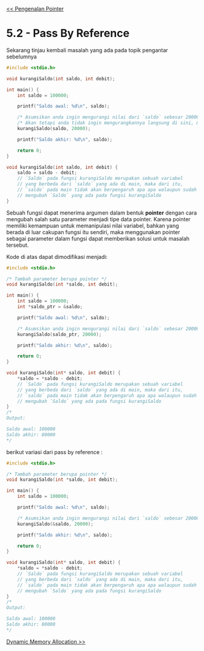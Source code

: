 [<< Pengenalan Pointer](5.1-Pointer.md)

# 5.2 - Pass By Reference

Sekarang tinjau kembali masalah yang ada pada topik pengantar sebelumnya
```c
#include <stdio.h>

void kurangiSaldo(int saldo, int debit);

int main() {
    int saldo = 100000;

    printf("Saldo awal: %d\n", saldo);

    /* Asumsikan anda ingin mengurangi nilai dari `saldo` sebesar 20000 */
    /* Akan tetapi anda tidak ingin mengurangkannya langsung di sini, melainkan melalui suatu function */
    kurangiSaldo(saldo, 20000);

    printf("Saldo akhir: %d\n", saldo);

    return 0;
}

void kurangiSaldo(int saldo, int debit) {
    saldo = saldo - debit; 
    // `Saldo` pada fungsi kurangiSaldo merupakan sebuah variabel
    // yang berbeda dari `saldo` yang ada di main, maka dari itu,
    // `saldo` pada main tidak akan berpengaruh apa apa walaupun sudah
    // mengubah `Saldo` yang ada pada fungsi kurangiSaldo
}
```

Sebuah fungsi dapat menerima argumen dalam bentuk **pointer** dengan cara mengubah salah satu parameter menjadi tipe data pointer. Karena pointer memiliki kemampuan untuk memanipulasi nilai variabel, bahkan yang berada di luar cakupan fungsi itu sendiri, maka menggunakan pointer sebagai parameter dalam fungsi dapat memberikan solusi untuk masalah tersebut.

Kode di atas dapat dimodifikasi menjadi:
```c
#include <stdio.h>

/* Tambah parameter berupa pointer */
void kurangiSaldo(int *saldo, int debit);

int main() {
    int saldo = 100000;
    int *saldo_ptr = &saldo;

    printf("Saldo awal: %d\n", saldo);

    /* Asumsikan anda ingin mengurangi nilai dari `saldo` sebesar 20000 */
    kurangiSaldo(saldo_ptr, 20000);

    printf("Saldo akhir: %d\n", saldo);

    return 0;
}

void kurangiSaldo(int* saldo, int debit) {
    *saldo = *saldo - debit; 
    // `Saldo` pada fungsi kurangiSaldo merupakan sebuah variabel
    // yang berbeda dari `saldo` yang ada di main, maka dari itu,
    // `saldo` pada main tidak akan berpengaruh apa apa walaupun sudah
    // mengubah `Saldo` yang ada pada fungsi kurangiSaldo
}
/*
Output:

Saldo awal: 100000
Saldo akhir: 80000
*/
```

berikut variasi dari pass by reference :
```c
#include <stdio.h>

/* Tambah parameter berupa pointer */
void kurangiSaldo(int *saldo, int debit);

int main() {
    int saldo = 100000;

    printf("Saldo awal: %d\n", saldo);

    /* Asumsikan anda ingin mengurangi nilai dari `saldo` sebesar 20000 */
    kurangiSaldo(&saldo, 20000);

    printf("Saldo akhir: %d\n", saldo);

    return 0;
}

void kurangiSaldo(int* saldo, int debit) {
    *saldo = *saldo - debit; 
    // `Saldo` pada fungsi kurangiSaldo merupakan sebuah variabel
    // yang berbeda dari `saldo` yang ada di main, maka dari itu,
    // `saldo` pada main tidak akan berpengaruh apa apa walaupun sudah
    // mengubah `Saldo` yang ada pada fungsi kurangiSaldo
}
/*
Output:

Saldo awal: 100000
Saldo akhir: 80000
*/
```

[Dynamic Memory Allocation >>](5.3-DMA.md)